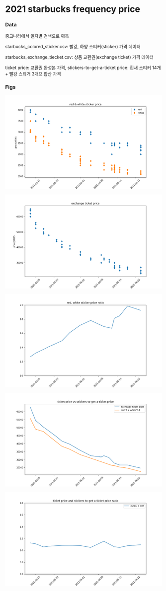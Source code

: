 # 2021 starbucks frequency price

### Data

중고나라에서 일자별 검색으로 획득

starbucks_colored_sticker.csv: 빨강, 하양 스티커(sticker) 가격 데이터

starbucks_exchange_tiecket.csv: 상품 교환권(exchange ticket) 가격 데이터

ticket price: 교환권 완성본 가격, stickers-to-get-a-ticket price: 흰새 스티커 14개 + 빨강 스티거 3개으 합산 가격 



### Figs

![price](https://github.com/isingmodel/2021_starbucks_frequency_price/blob/main/figs/price.png)

![ticket_price](https://github.com/isingmodel/2021_starbucks_frequency_price/blob/main/figs/ticket_price.png)



![price_ratio](https://github.com/isingmodel/2021_starbucks_frequency_price/blob/main/figs/price_ratio.png)



![ticket price vs stickers-to-get-a-ticket price](https://github.com/isingmodel/2021_starbucks_frequency_price/blob/main/figs/ticket%20price%20vs%20stickers-to-get-a-ticket%20price.png)

![ticket price and stickers-to-get-a-ticket price ratio](https://github.com/isingmodel/2021_starbucks_frequency_price/blob/main/figs/ticket%20price%20and%20stickers-to-get-a-ticket%20price%20ratio.png)
